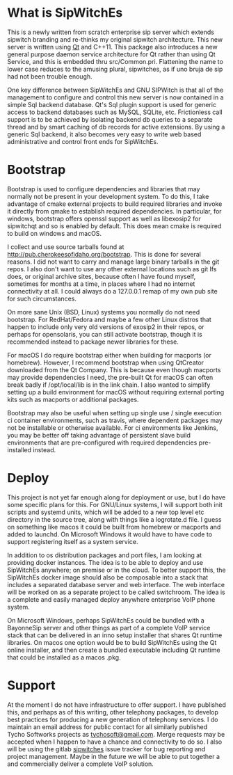 What is SipWitchEs
==================

This is a newly written from scratch enterprise sip server which extends sipwitch branding and re-thinks my original sipwitch architecture.  This new server is written using [Qt](https://www.qt.io) and C++11.  This package also introduces a new general purpose daemon service architecture for Qt rather than using Qt Service, and this is embedded thru src/Common.pri.  Flattening the name to lower case reduces to the amusing plural, sipwitches, as if uno bruja de sip had not been trouble enough.

One key difference between SipWitchEs and GNU SIPWitch is that all of the management to configure and control this new server is now contained in a simple Sql backend database.  Qt's Sql plugin support is used for generic access to backend databases such as MySQL, SQLite, etc.  Frictionless call support is to be achieved by isolating backend db queries to a separate thread and by smart caching of db records for active extensions.  By using a generic Sql backend, it also becomes very easy to write web based administrative and control front ends for SipWitchEs.

Bootstrap
=========

Bootstrap is used to configure dependencies and libraries that may normally not be present in your development system.  To do this, I take advantage of cmake external projects to build required libraries and invoke it directly from qmake to establish required dependencies.  In particular, for windows, bootstrap offers openssl support as well as libexosip2 for sipwitchqt and so is enabled by default.  This does mean cmake is required to build on windows and macOS.

I collect and use source tarballs found at http://pub.cherokeesofidaho.org/bootstrap.  This is done for several reasons.  I did not want to carry and manage large binary tarballs in the git repos.  I also don't want to use any other external locations such as git lfs does, or original archive sites, because often I have found myself, sometimes for months at a time, in places where I had no internet connectivity at all.  I could always do a 127.0.0.1 remap of my own pub site for such circumstances.

On more sane Unix (BSD, Linux) systems you normally do not need bootstrap.  For RedHat/Fedora and maybe a few other Linux distros that happen to include only very old versions of exosip2 in their repos, or perhaps for opensolaris, you can still activate bootstrap, though it is recommended instead to package newer libraries for these.

For macOS I do require bootstrap either when building for macports (or homebrew).  However, I recommend bootstrap when using QtCreator downloaded from the
Qt Company.  This is because even though macports may provide dependencies I need, the pre-built Qt for macOS can often break badly if /opt/local/lib is in
the link chain.  I also wanted to simplify setting up a build environment for macOS without requiring external porting kits such as macports or additional packages.

Bootstrap may also be useful when setting up single use / single execution ci container environments, such as travis, where dependent packages may not be installable or otherwise available.  For ci environments like Jenkins, you may be better off taking advantage of persistent slave build environments that are pre-configured with required dependencies pre-installed instead.

Deploy
======

This project is not yet far enough along for deployment or use, but I do have some specific plans for this.  For GNU/Linux systems, I will support both init scripts and systemd units, which will be added to a new top level etc directory in the source tree, along with things like a logrotate.d file.  I guess on something like macos it could be built from homebrew or macports and added to launchd.  On Microsoft Windows it would have to have code to support registering itself as a system service.

In addition to os distribution packages and port files, I am looking at providing docker instances.  The idea is to be able to deploy and use SipWitchEs anywhere; on premise or in the cloud.  To better support this, the SipWitchEs docker image should also be composable into a stack that includes a separated database server and web interface.  The web interface will be worked on as a separate project to be called switchroom.  The idea is a complete and easily managed deploy anywhere enterprise VoIP phone system.

On Microsoft Windows, perhaps SipWitchEs could be bundled with a BayonneSip server and other things as part of a complete VoIP service stack that can be delivered in an inno setup installer that shares Qt runtime libraries.  On macos one option would be to build SipWitchEs using the Qt online installer, and then create a bundled executable including Qt runtime that could be installed as a macos .pkg.


Support
=======

At the moment I do not have infrastructure to offer support.  I have published this, and perhaps as of this writing, other telephony packages, to develop best practices for producing a new generation of telephony services.  I do maintain an email address for public contact for all similarly published Tycho Softworks projects as [tychosoft@gmail.com](mailto://tychosoft@gmail.com).  Merge requests may be accepted when I happen to have a chance and connectivity to do so.  I also will be using the gitlab [sipwitches](https://gitlab.com/tychosoft/sipwitches) issue tracker for bug reporting and project management.  Maybe in the future we will be able to put together a and commercially deliver a complete VoIP solution. 
